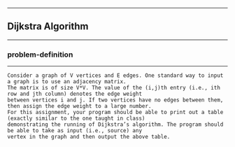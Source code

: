 ---------------------------------------------
## Dijkstra Algorithm
---------------------------------------------

### problem-definition
---------------------------------------------

```
Consider a graph of V vertices and E edges. One standard way to input a graph is to use an adjacency matrix. 
The matrix is of size V*V. The value of the (i,j)th entry (i.e., ith row and jth column) denotes the edge weight 
between vertices i and j. If two vertices have no edges between them, then assign the edge weight to a large number. 
For this assignment, your program should be able to print out a table (exactly similar to the one taught in class) 
demonstrating the running of Dijkstra’s algorithm. The program should be able to take as input (i.e., source) any 
vertex in the graph and then output the above table.
```
